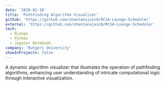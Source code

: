 ```yaml
---
date: '2020-01-10'
title: 'Pathfinding Algorithm Visualizer'
github: 'https://github.com/shantanujain9/RCSA-Lounge-Scheduler'
external: 'https://github.com/shantanujain9/RCSA-Lounge-Scheduler'
tech:
  - Django
  - Python
  - Jupyter Notebook
company: 'Rutgers University'
showInProjects: false
---
```


A dynamic algorithm visualizer that illustrates the operation of pathfinding algorithms, enhancing user understanding of intricate computational logic through interactive visualization.
